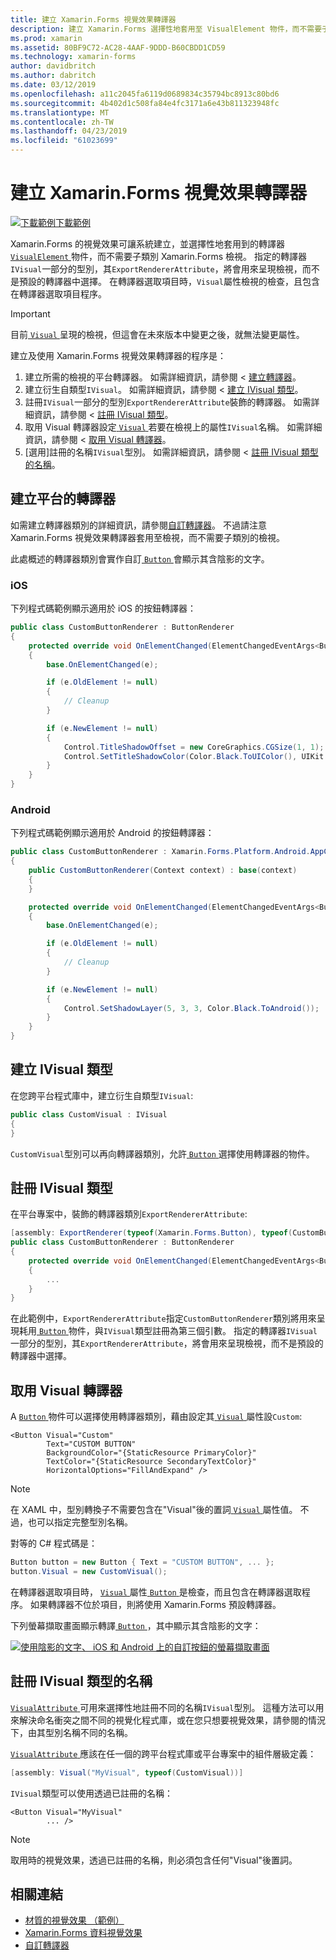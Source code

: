 ```yaml
---
title: 建立 Xamarin.Forms 視覺效果轉譯器
description: 建立 Xamarin.Forms 選擇性地套用至 VisualElement 物件，而不需要子類別 Xamarin.Forms 檢視的視覺效果。
ms.prod: xamarin
ms.assetid: 80BF9C72-AC28-4AAF-9DDD-B60CBDD1CD59
ms.technology: xamarin-forms
author: davidbritch
ms.author: dabritch
ms.date: 03/12/2019
ms.openlocfilehash: a11c2045fa6119d0689834c35794bc8913c80bd6
ms.sourcegitcommit: 4b402d1c508fa84e4fc3171a6e43b811323948fc
ms.translationtype: MT
ms.contentlocale: zh-TW
ms.lasthandoff: 04/23/2019
ms.locfileid: "61023699"
---
```

# <a name="create-a-xamarinforms-visual-renderer"></a>建立 Xamarin.Forms 視覺效果轉譯器

[![下載範例](~/media/shared/download.png)下載範例](https://developer.xamarin.com/samples/xamarin-forms/UserInterface/VisualDemos/)

Xamarin.Forms 的視覺效果可讓系統建立，並選擇性地套用到的轉譯器[ `VisualElement` ](xref:Xamarin.Forms.VisualElement)物件，而不需要子類別 Xamarin.Forms 檢視。 指定的轉譯器`IVisual`一部分的型別，其`ExportRendererAttribute`，將會用來呈現檢視，而不是預設的轉譯器中選擇。 在轉譯器選取項目時，`Visual`屬性檢視的檢查，且包含在轉譯器選取項目程序。

> [!IMPORTANT]
> 目前[ `Visual` ](xref:Xamarin.Forms.VisualElement.Visual)呈現的檢視，但這會在未來版本中變更之後，就無法變更屬性。

建立及使用 Xamarin.Forms 視覺效果轉譯器的程序是：

1. 建立所需的檢視的平台轉譯器。 如需詳細資訊，請參閱 <<c0> [ 建立轉譯器](#create-platform-renderers)。
1. 建立衍生自類型`IVisual`。 如需詳細資訊，請參閱 <<c0> [ 建立 IVisual 類型](#create-an-ivisual-type)。
1. 註冊`IVisual`一部分的型別`ExportRendererAttribute`裝飾的轉譯器。 如需詳細資訊，請參閱 <<c0> [ 註冊 IVisual 類型](#register-the-ivisual-type)。
1. 取用 Visual 轉譯器設定[ `Visual` ](xref:Xamarin.Forms.VisualElement.Visual)若要在檢視上的屬性`IVisual`名稱。 如需詳細資訊，請參閱 <<c0> [ 取用 Visual 轉譯器](#consume-the-visual-renderer)。
1. [選用]註冊的名稱`IVisual`型別。 如需詳細資訊，請參閱 <<c0> [ 註冊 IVisual 類型的名稱](#register-a-name-for-the-ivisual-type)。

## <a name="create-platform-renderers"></a>建立平台的轉譯器

如需建立轉譯器類別的詳細資訊，請參閱[自訂轉譯器](~/xamarin-forms/app-fundamentals/custom-renderer/index.md)。 不過請注意 Xamarin.Forms 視覺效果轉譯器套用至檢視，而不需要子類別的檢視。

此處概述的轉譯器類別會實作自訂[ `Button` ](xref:Xamarin.Forms.Button)會顯示其含陰影的文字。

### <a name="ios"></a>iOS

下列程式碼範例顯示適用於 iOS 的按鈕轉譯器：

```csharp
public class CustomButtonRenderer : ButtonRenderer
{
    protected override void OnElementChanged(ElementChangedEventArgs<Button> e)
    {
        base.OnElementChanged(e);

        if (e.OldElement != null)
        {
            // Cleanup
        }

        if (e.NewElement != null)
        {
            Control.TitleShadowOffset = new CoreGraphics.CGSize(1, 1);
            Control.SetTitleShadowColor(Color.Black.ToUIColor(), UIKit.UIControlState.Normal);
        }
    }
}
```

### <a name="android"></a>Android

下列程式碼範例顯示適用於 Android 的按鈕轉譯器：

```csharp
public class CustomButtonRenderer : Xamarin.Forms.Platform.Android.AppCompat.ButtonRenderer
{
    public CustomButtonRenderer(Context context) : base(context)
    {
    }

    protected override void OnElementChanged(ElementChangedEventArgs<Button> e)
    {
        base.OnElementChanged(e);

        if (e.OldElement != null)
        {
            // Cleanup
        }

        if (e.NewElement != null)
        {
            Control.SetShadowLayer(5, 3, 3, Color.Black.ToAndroid());
        }
    }
}
```

## <a name="create-an-ivisual-type"></a>建立 IVisual 類型

在您跨平台程式庫中，建立衍生自類型`IVisual`:

```csharp
public class CustomVisual : IVisual
{
}
```

`CustomVisual`型別可以再向轉譯器類別，允許[ `Button` ](xref:Xamarin.Forms.Button)選擇使用轉譯器的物件。

## <a name="register-the-ivisual-type"></a>註冊 IVisual 類型

在平台專案中，裝飾的轉譯器類別`ExportRendererAttribute`:

```csharp
[assembly: ExportRenderer(typeof(Xamarin.Forms.Button), typeof(CustomButtonRenderer), new[] { typeof(CustomVisual) })]
public class CustomButtonRenderer : ButtonRenderer
{
    protected override void OnElementChanged(ElementChangedEventArgs<Button> e)
    {
        ...
    }
}
```

在此範例中，`ExportRendererAttribute`指定`CustomButtonRenderer`類別將用來呈現耗用[ `Button` ](xref:Xamarin.Forms.Button)物件，與`IVisual`類型註冊為第三個引數。 指定的轉譯器`IVisual`一部分的型別，其`ExportRendererAttribute`，將會用來呈現檢視，而不是預設的轉譯器中選擇。

## <a name="consume-the-visual-renderer"></a>取用 Visual 轉譯器

A [ `Button` ](xref:Xamarin.Forms.Button)物件可以選擇使用轉譯器類別，藉由設定其[ `Visual` ](xref:Xamarin.Forms.VisualElement.Visual)屬性設`Custom`:

```xaml
<Button Visual="Custom"
        Text="CUSTOM BUTTON"
        BackgroundColor="{StaticResource PrimaryColor}"
        TextColor="{StaticResource SecondaryTextColor}"
        HorizontalOptions="FillAndExpand" />
```

> [!NOTE]
> 在 XAML 中，型別轉換子不需要包含在"Visual"後的置詞[ `Visual` ](xref:Xamarin.Forms.VisualElement.Visual)屬性值。 不過，也可以指定完整型別名稱。

對等的 C# 程式碼是：

```csharp
Button button = new Button { Text = "CUSTOM BUTTON", ... };
button.Visual = new CustomVisual();
```

在轉譯器選取項目時， [ `Visual` ](xref:Xamarin.Forms.VisualElement.Visual)屬性[ `Button` ](xref:Xamarin.Forms.Button)是檢查，而且包含在轉譯器選取程序。 如果轉譯器不位於項目，則將使用 Xamarin.Forms 預設轉譯器。

下列螢幕擷取畫面顯示轉譯[ `Button` ](xref:Xamarin.Forms.Button)，其中顯示其含陰影的文字：

[![使用陰影的文字、 iOS 和 Android 上的自訂按鈕的螢幕擷取畫面](material-visual-images/custom-button.png "陰影的文字與按鈕")](material-visual-images/custom-button-large.png#lightbox)

## <a name="register-a-name-for-the-ivisual-type"></a>註冊 IVisual 類型的名稱

[ `VisualAttribute` ](xref:Xamarin.Forms.VisualAttribute)可用來選擇性地註冊不同的名稱`IVisual`型別。 這種方法可以用來解決命名衝突之間不同的視覺化程式庫，或在您只想要視覺效果，請參閱的情況下，由其型別名稱不同的名稱。

[ `VisualAttribute` ](xref:Xamarin.Forms.VisualAttribute)應該在任一個的跨平台程式庫或平台專案中的組件層級定義：

```csharp
[assembly: Visual("MyVisual", typeof(CustomVisual))]
```

`IVisual`類型可以使用透過已註冊的名稱：

```xaml
<Button Visual="MyVisual"
        ... />
```

> [!NOTE]
> 取用時的視覺效果，透過已註冊的名稱，則必須包含任何"Visual"後置詞。

## <a name="related-links"></a>相關連結

- [材質的視覺效果 （範例）](https://developer.xamarin.com/samples/xamarin-forms/UserInterface/VisualDemos/)
- [Xamarin.Forms 資料視覺效果](material-visual.md)
- [自訂轉譯器](~/xamarin-forms/app-fundamentals/custom-renderer/index.md)
